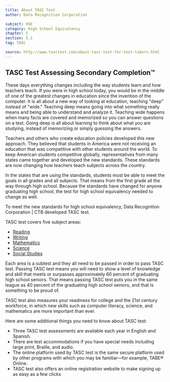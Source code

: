 ```yaml
---
title: About TASC Test
author: Data Recognition Corporation

subject: HSE
category: High School Equivalency
chapter: 5
section: 5.1
tag: TASC

source: http://www.tasctest.com/about-tasc-test-for-test-takers.html
---
```

##  TASC Test Assessing Secondary Completion™

These days everything changes including the way students learn and how teachers teach. If you were in high school today, you would be in the middle of one of the greatest changes in education since the invention of the computer. It is all about a new way of looking at education, teaching "deep" instead of "wide." Teaching deep means going into what something really means and being able to understand and analyze it. Teaching wide happens when many facts are covered and memorized so you can answer questions on a test. Going deep is all about learning to think about what you are studying, instead of memorizing or simply guessing the answers.

Teachers and others who create education policies developed this new approach. They believed that students in America were not receiving an education that was competitive with other students around the world. To keep American students competitive globally, representatives from many states came together and developed the new standards. These standards are now changing how teachers teach subjects across the country.

In the states that are using the standards, students must be able to meet the goals in all grades and all subjects. That means from the first grade all the way through high school. Because the standards have changed for anyone graduating high school, the test for high school equivalency needed to change as well.

To meet the new standards for high school equivalency, Data Recognition Corporation | CTB developed TASC test.

TASC test covers five subject areas:

  * [Reading](reading.html)
  * [Writing](writing.html)
  * [Mathematics](mathematics.html)
  * [Science](science.html)
  * [Social Studies](social-studies.html)

Each area is a subtest and they all need to be passed in order to pass TASC test. Passing TASC test means you will need to show a level of knowledge and skill that meets or surpasses approximately 60 percent of graduating high school seniors. That means passing TASC test puts you in the same league as 40 percent of the graduating high school seniors, and that is something to be proud of.

TASC test also measures your readiness for college and the 21st century workforce, in which new skills such as computer literacy, science, and mathematics are more important than ever.

Here are some additional things you need to know about TASC test:

  * Three TASC test assessments are available each year in English and Spanish.
  * There are test accommodations if you have special needs including large print, Braille, and audio.
  * The online platform used by TASC test is the same secure platform used by other programs with which you may be familiar—for example, TABE® Online.
  * TASC test also offers an online registration website to make signing up as easy as a few clicks
